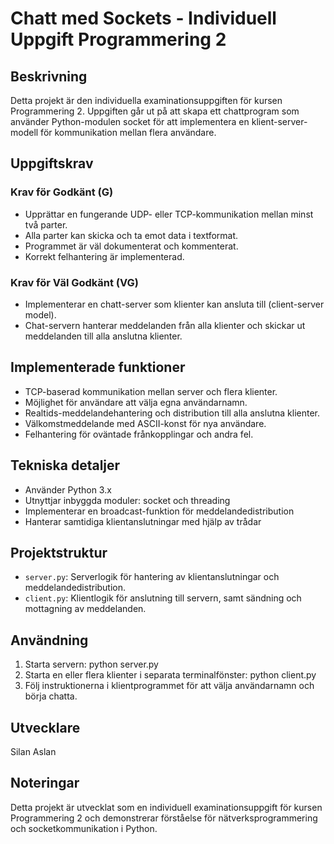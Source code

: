 # Chatt med Sockets - Individuell Uppgift Programmering 2

## Beskrivning
Detta projekt är den individuella examinationsuppgiften för kursen Programmering 2. Uppgiften går ut på att skapa ett chattprogram som använder Python-modulen socket för att implementera en klient-server-modell för kommunikation mellan flera användare.

## Uppgiftskrav
### Krav för Godkänt (G)
- Upprättar en fungerande UDP- eller TCP-kommunikation mellan minst två parter.
- Alla parter kan skicka och ta emot data i textformat.
- Programmet är väl dokumenterat och kommenterat.
- Korrekt felhantering är implementerad.

### Krav för Väl Godkänt (VG)
- Implementerar en chatt-server som klienter kan ansluta till (client-server model).
- Chat-servern hanterar meddelanden från alla klienter och skickar ut meddelanden till alla anslutna klienter.

## Implementerade funktioner
- TCP-baserad kommunikation mellan server och flera klienter.
- Möjlighet för användare att välja egna användarnamn.
- Realtids-meddelandehantering och distribution till alla anslutna klienter.
- Välkomstmeddelande med ASCII-konst för nya användare.
- Felhantering för oväntade frånkopplingar och andra fel.

## Tekniska detaljer
- Använder Python 3.x
- Utnyttjar inbyggda moduler: socket och threading
- Implementerar en broadcast-funktion för meddelandedistribution
- Hanterar samtidiga klientanslutningar med hjälp av trådar

## Projektstruktur
- `server.py`: Serverlogik för hantering av klientanslutningar och meddelandedistribution.
- `client.py`: Klientlogik för anslutning till servern, samt sändning och mottagning av meddelanden.

## Användning
1. Starta servern:
python server.py
2. Starta en eller flera klienter i separata terminalfönster:
python client.py
3. Följ instruktionerna i klientprogrammet för att välja användarnamn och börja chatta.

## Utvecklare
Silan Aslan

## Noteringar
Detta projekt är utvecklat som en individuell examinationsuppgift för kursen Programmering 2 och demonstrerar förståelse för nätverksprogrammering och socketkommunikation i Python.
